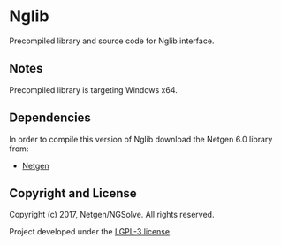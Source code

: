 # Nglib
Precompiled library and source code for Nglib interface.

Notes
-----
Precompiled library is targeting Windows x64.

Dependencies
------------
In order to compile this version of Nglib download the Netgen 6.0 library from:

* [Netgen](https://ngsolve.org)

Copyright and License
---------------------
Copyright (c) 2017, Netgen/NGSolve. All rights reserved.

Project developed under the [LGPL-3 license](LICENSE?raw=true).